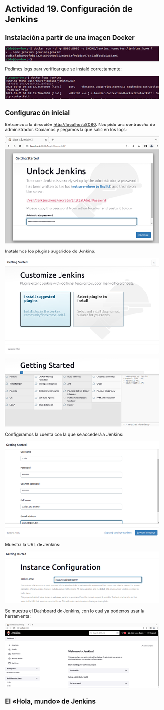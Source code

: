 # Actividad 19. Configuración de Jenkins

## Instalación a partir de una imagen Docker

![](imgs_n_gifs/2023-01-04-23-19-05.png)

Pedimos logs para verificar que se instaló correctamente:

![](imgs_n_gifs/2023-01-04-23-24-06.png)

## Configuración inicial

Entramos a la dirección <http://localhost:8080>. Nos pide una contraseña de administrador. Copiamos y pegamos la que salió en los logs:

![](imgs_n_gifs/2023-01-04-23-31-16.png)

Instalamos los plugins sugeridos de Jenkins:

![](imgs_n_gifs/2023-01-04-23-32-16.png)

![](imgs_n_gifs/2023-01-04-23-33-31.png)

Configuramos la cuenta con la que se accederá a Jenkins:

![](imgs_n_gifs/2023-01-04-23-53-53.png)

Muestra la URL de Jenkins:

![](imgs_n_gifs/2023-01-04-23-55-18.png)

Se muestra el Dashboard de Jenkins, con lo cual ya podemos usar la herramienta:

![](imgs_n_gifs/2023-01-04-23-56-31.png)

## El «Hola, mundo» de Jenkins

